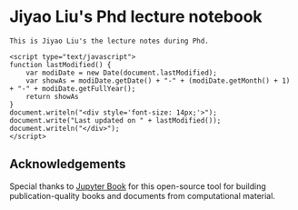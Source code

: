 # Jiyao Liu's Phd lecture notebook

```{note}
This is Jiyao Liu's the lecture notes during Phd.

<script type="text/javascript">
function lastModified() {
    var modiDate = new Date(document.lastModified);
    var showAs = modiDate.getDate() + "-" + (modiDate.getMonth() + 1) + "-" + modiDate.getFullYear();
    return showAs
}
document.writeln("<div style='font-size: 14px;'>");
document.write("Last updated on " + lastModified());
document.writeln("</div>");
</script>
```




## Acknowledgements

Special thanks to [Jupyter Book](https://github.com/executablebooks/jupyter-book) for this open-source tool for building publication-quality books and documents from computational material.

<!-- (section-label)=
## Here's my first section -->

<!-- Here is a [reference to the intro](intro.md). Here is a reference to [](section-label). -->